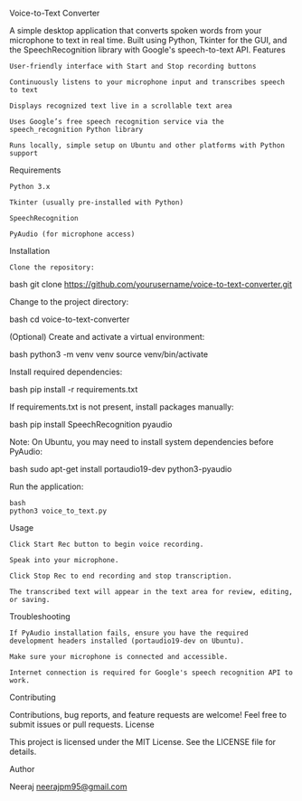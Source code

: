 Voice-to-Text Converter

A simple desktop application that converts spoken words from your microphone to text in real time. Built using Python, Tkinter for the GUI, and the SpeechRecognition library with Google's speech-to-text API.
Features

    User-friendly interface with Start and Stop recording buttons

    Continuously listens to your microphone input and transcribes speech to text

    Displays recognized text live in a scrollable text area

    Uses Google’s free speech recognition service via the speech_recognition Python library

    Runs locally, simple setup on Ubuntu and other platforms with Python support

Requirements

    Python 3.x

    Tkinter (usually pre-installed with Python)

    SpeechRecognition

    PyAudio (for microphone access)

Installation

    Clone the repository:

bash
git clone https://github.com/yourusername/voice-to-text-converter.git

Change to the project directory:

bash
cd voice-to-text-converter

(Optional) Create and activate a virtual environment:

bash
python3 -m venv venv
source venv/bin/activate

Install required dependencies:

bash
pip install -r requirements.txt

If requirements.txt is not present, install packages manually:

bash
pip install SpeechRecognition pyaudio

Note: On Ubuntu, you may need to install system dependencies before PyAudio:

bash
sudo apt-get install portaudio19-dev python3-pyaudio

Run the application:

    bash
    python3 voice_to_text.py

Usage

    Click Start Rec button to begin voice recording.

    Speak into your microphone.

    Click Stop Rec to end recording and stop transcription.

    The transcribed text will appear in the text area for review, editing, or saving.

Troubleshooting

    If PyAudio installation fails, ensure you have the required development headers installed (portaudio19-dev on Ubuntu).

    Make sure your microphone is connected and accessible.

    Internet connection is required for Google's speech recognition API to work.

Contributing

Contributions, bug reports, and feature requests are welcome! Feel free to submit issues or pull requests.
License

This project is licensed under the MIT License. See the LICENSE file for details.

Author

Neeraj
neerajpm95@gmail.com
